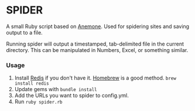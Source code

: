 # SPIDER

A small Ruby script based on [Anemone](http://anemone.rubyforge.org). Used for spidering sites and saving output to a file. 

Running spider will output a timestamped, tab-delimited file in the current directory. This can be manipulated in Numbers, Excel, or something similar.

### Usage

1. Install [Redis](http://redis.io) if you don't have it. [Homebrew](http://mxcl.github.com/homebrew/) is a good method. <code>brew install redis</code>
1. Update gems with <code>bundle install</code>
1. Add the URLs you want to spider to config.yml. 
1. Run <code>ruby spider.rb</code>
